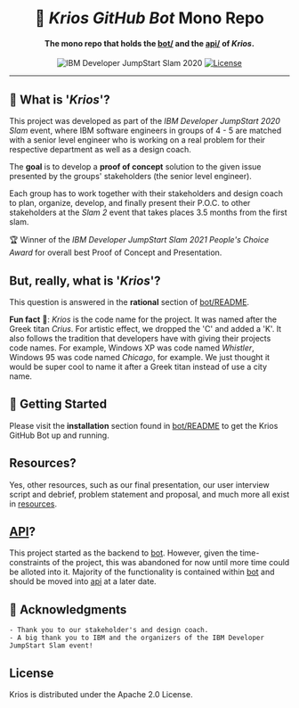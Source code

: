 <h1 align="center">
  🤖  <em>Krios GitHub Bot</em> Mono Repo
</h1>

<h4 align="center">The mono repo that holds the <a href="bot">bot/</a> and the <a href="api">api/</a> of <em>Krios</em>.</h4>

<p align="center">
 <img src="https://img.shields.io/badge/IBM-Developer%20JumpStart%20Slam%202020-blue" alt="IBM Developer JumpStart Slam 2020">
  <a href="https://github.com/nicholasadamou/krios-github-bot/blob/master/LICENSE">
      <img src="https://img.shields.io/badge/license-Apache-blue.svg?style=flat-square" alt="License">
  </a>
</p>

---

## 🤔 What is '_Krios_'?

This project was developed as part of the _IBM Developer JumpStart 2020 Slam_ event, where IBM software engineers in groups of 4 - 5 are matched with a senior level engineer who is working on a real problem for their respective department as well as a design coach.

The **goal** is to develop a **proof of concept** solution to the given issue presented by the groups' stakeholders (the senior level engineer).

Each group has to work together with their stakeholders and design coach to plan, organize, develop, and finally present their P.O.C. to other stakeholders at the _Slam 2_ event that takes places 3.5 months from the first slam.

🏆  Winner of the _IBM Developer JumpStart Slam 2021 People's Choice Award_ for overall best Proof of Concept and Presentation.

## But, really, what is '_Krios_'?

This question is answered in the **rational** section of [bot/README](bot/README.md).

**Fun fact** 🚀: _Krios_ is the code name for the project. It was named after the Greek titan _Crius_. For artistic effect, we dropped the 'C' and added a 'K'. It also follows the tradition that developers have with giving their projects code names. For example, Windows XP was code named _Whistler_, Windows 95 was code named _Chicago_, for example. We just thought it would be super cool to name it after a Greek titan instead of use a city name.

## 🏁 Getting Started

Please visit the **installation** section found in [bot/README](bot/README.md) to get the Krios GitHub Bot up and running.

## Resources?

Yes, other resources, such as our final presentation, our user interview script and debrief, problem statement and proposal, and much more all exist in [resources](resources/).

## [API](api/)?

This project started as the backend to [bot](bot/). However, given the time-constraints of the project, this was abandoned for now until more time could be alloted into it. Majority of the functionality is contained within [bot](bot/) and should be moved into [api](api/) at a later date.

## 🎉 Acknowledgments

    - Thank you to our stakeholder's and design coach.
    - A big thank you to IBM and the organizers of the IBM Developer JumpStart Slam event!

## License

Krios is distributed under the Apache 2.0 License.
